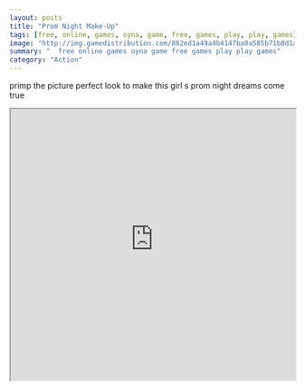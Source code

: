 ```yaml
---
layout: posts
title: "Prom Night Make-Up"
tags: [free, online, games, oyna, game, free, games, play, play, games]
image: "http://img.gamedistribution.com/882ed1a49a4b4147ba0a585b71b8d1ad.jpg"
summary: "  free online games oyna game free games play play games"
category: "Action"
---
```


primp the picture perfect look to make this girl s prom night dreams come true

<iframe width="100%" height="480px;" src="http://flash.gamedistribution.com?game=882ed1a49a4b4147ba0a585b71b8d1ad"></iframe>